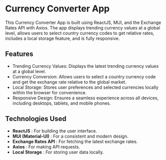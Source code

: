 # Currency Converter App
This Currency Converter App is built using ReactJS, MUI, and the Exchange Rates API with Axios. The app displays trending currency values at a global level, allows users to select country currency codes to get relative rates, includes a local storage feature, and is fully responsive.

## Features
- Trending Currency Values: Displays the latest trending currency values at a global level.
- Currency Conversion: Allows users to select a country currency code and get the exchange rate relative to the global market.
- Local Storage: Stores user preferences and selected currencies locally within the browser for convenience.
- Responsive Design: Ensures a seamless experience across all devices, including desktops, tablets, and mobile phones.


## Technologies Used
* **ReactJS** : For building the user interface.
* **MUI (Material-UI)** : For a consistent and modern design.
* **Exchange Rates API** : For fetching the latest exchange rates.
* **Axios** : For making API requests.
* **Local Storage** : For storing user data locally.

